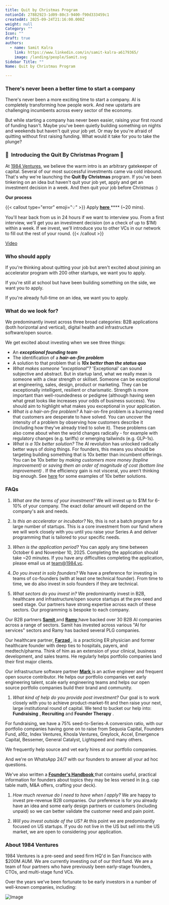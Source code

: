 ```yaml
---
title: Quit by Christmas Program
notionId: 27882923-1d09-80c3-9400-f90d333459c1
createdAt: 2025-09-24T21:16:00.000Z
weight: null
Category: ""
Icon: ""
draft: true
authors:
  - name: Samit Kalra
    link: https://www.linkedin.com/in/samit-kalra-a6179365/
    image: /landing/people/Samit.svg
Sidebar Title: ""
Name: Quit by Christmas Program

---
```




### There's never been a better time to start a company


There's never been a more exciting time to start a company. AI is completely transforming how people work. And new upstarts are challenging incumbents across every sector of the economy.

But while starting a company has never been easier, raising your first round of funding hasn't. Maybe you've been quietly building something on nights and weekends but haven't quit your job yet. Or may be you're afraid of quitting without first raising funding. What would it take for you to take the plunge?

### 🎄  **Introducing the**  **Quit By Christmas**  **Program** 🎄


At [1984 Ventures](/), we believe the warm intro is an arbitrary gatekeeper of capital. Several of our most successful investments came via cold inbound. That's why we're launching the  **Quit By Christmas**  program. If you've been tinkering on an idea but haven't quit your job yet, apply and get an investment decision in a week. And then quit your job before Christmas :) 

 **Our process** 

{{< callout type="error" emoji="💡" >}}
Apply [ **here** ](https://apply.1984.vc/) **** (~20 mins). 

You'll hear back from us in 24 hours if we want to interview you. From a first interview, we'll get you an investment decision (on a check of up to $1M) within a week. If we invest, we'll introduce you to other VCs in our network to fill out the rest of your round. 
{{< /callout >}}


[Video](https://www.loom.com/share/e5030cfed89640988c8f9b947cc1e4d3?sid=6956d63a-e306-42bd-bd22-7d60466938bb)


###  **Who should apply** 


If you're thinking about quitting your job but aren't excited about joining an accelerator program with 200 other startups, we want you to apply.

If you're still at school but have been building something on the side, we want you to apply.

If you're already full-time on an idea, we want you to apply.

###  **What do we look for?** 


We predominantly invest across three broad categories: B2B applications (both horizontal and vertical), digital health and infrastructure software/open source. 

We get excited about investing when we see three things:

- An  ***exceptional founding team*** 
- The identification of a  ***hair-on-fire problem*** 
- A solution to that problem that is  ***10x better than the status quo*** 
-  *What makes someone "exceptional"?* 'Exceptional' can sound subjective and abstract. But in startup land, what we really mean is someone with a clear strength or skillset. Someone can be exceptional at engineering, sales, design, product or marketing. They can be exceptionally intelligent, resilient or charismatic. Strength is more important than well-roundedness or pedigree (although having seen what great looks like increases your odds of business success). You should aim to highlight what makes you exceptional in your application.
-  *What is a hair-on-fire problem?* A hair-on-fire problem is a burning need that customers are desperate to have solved. You can uncover the intensity of a problem by observing how customers describe it (including how they've already tried to solve it). These problems can also come about when the world changes radically - for example with regulatory changes (e.g. tariffs) or emerging tailwinds (e.g. GLP-1s). 
-  *What is a 10x better solution?* The AI revolution has unlocked radically better ways of doing things. For founders, this means you should be targeting building something that is 10x better than incumbent offerings. You can be 10x better by  *making customers more money (topline improvement)*  or  *saving them an order of magnitude of cost (bottom line improvement)* . If the efficiency gain is not visceral, you aren't thinking big enough. See [here](https://samit-kalra.com/blog/how-to-find-a-good-startup-idea) for some examples of 10x better solutions.
###  **FAQs** 


1.  *What are the terms of your investment?* We will invest up to $1M for 6-10% of your company. The exact dollar amount will depend on the company's ask and needs.

1.  *Is this an accelerator or incubator?* No, this is not a batch program for a large number of startups. This is a core investment from our fund where we will work closely with you until you raise your Series A and deliver programming that is tailored to your specific needs.

1.  *When is the application period?* You can apply any time between October 6 and November 10, 2025. Completing the application should take ~20 minutes. If you have any difficulties completing the application, please email us at team@1984.vc. 

1.  *Do you invest in solo founders?* We have a preference for investing in teams of co-founders (with at least one technical founder). From time to time, we do also invest in solo founders if they are technical.

1.  *What sectors do you invest in?* We predominantly invest in B2B, healthcare and infrastructure/open source startups at the pre-seed and seed stage. Our partners have strong expertise across each of these sectors. Our programming is bespoke to each company.

Our B2B partners [ **Samit** ](https://www.linkedin.com/in/samit-kalra-a6179365/) and [ **Ramy** ](https://www.linkedin.com/in/ramyadeeb/) have backed over 30 B2B AI companies across a range of sectors. Samit has invested across various "AI for services" sectors and Ramy has backed several PLG companies.

Our healthcare partner, [ **Farzad** ](https://www.linkedin.com/in/farzadsoleimani/), is a practicing ER physician and former healthcare founder with deep ties to hospitals, payers, and medtech/pharma. Think of him as an extension of your clinical, business development, and sales teams. He regularly helps portfolio companies land their first major clients.

Our infrastructure software partner [ **Mark** ](https://mdp.github.io/) is an active engineer and frequent open source contributor. He helps our portfolio companies vet early engineering talent, scale early engineering teams and helps our open source portfolio companies build their brand and community. 

1.  *What kind of help do you provide post investment?* Our goal is to work closely with you to achieve product-market-fit and then raise your next, large institutional round of capital. We tend to bucket our help into:  **Fundraising** ,  **Recruiting**  and  **Founder Therapy** .

For fundraising, we have a 75% seed-to-Series-A conversion ratio, with our portfolio companies having gone on to raise from Sequoia Capital, Founders Fund, a16z, Index Ventures, Khosla Ventures, Greylock, Accel, Emergence Capital, Bessemer, General Catalyst, Lightspeed and many others.

We frequently help source and vet early hires at our portfolio companies.

And we're on WhatsApp 24/7 with our founders to answer all your ad hoc questions.

We've also written a [ **Founder's Handbook** ](/docs/founders-handbook/) that contains useful, practical information for founders about topics they may be less versed in (e.g. cap table math, M&A offers, crafting your deck).

1.  *How much revenue do I need to have when I apply?* We are happy to invest pre-revenue B2B companies. Our preference is for you already have an idea and some early design partners or customers (including unpaid) so we can better validate the customer need and pain point. 

1.  *Will you invest outside of the US?* At this point we are predominantly focused on US startups. If you do not live in the US but sell into the US market, we are open to considering your application.
###  **About 1984 Ventures** 


1984 Ventures is a pre-seed and seed firm HQ'd in San Francisco with $200M AUM. We are currently investing out of our third fund. We are a team of four partners who have previously been early-stage founders, CTOs, and multi-stage fund VCs.

Over the years we've been fortunate to be early investors in a number of well-known companies, including:

![Image](https://prod-files-secure.s3.us-west-2.amazonaws.com/52e751b5-230f-4649-8c4e-0224e58da4f9/04b4bd06-ed65-4486-b31f-fe52f2f7f7eb/image.png?X-Amz-Algorithm=AWS4-HMAC-SHA256&X-Amz-Content-Sha256=UNSIGNED-PAYLOAD&X-Amz-Credential=ASIAZI2LB466RVYD6VED%2F20251005%2Fus-west-2%2Fs3%2Faws4_request&X-Amz-Date=20251005T202047Z&X-Amz-Expires=3600&X-Amz-Security-Token=IQoJb3JpZ2luX2VjEOL%2F%2F%2F%2F%2F%2F%2F%2F%2F%2FwEaCXVzLXdlc3QtMiJGMEQCIA%2FstWs5WfXyzeHWPQfVkgkyqPSMD%2B%2F7cYONeDiU9sjMAiB9pab3czfr5SZG6zus0pSE85hJkJx6y%2B5kqzCjcSGCYCr%2FAwh7EAAaDDYzNzQyMzE4MzgwNSIMofUc4lFuQU1iFH%2BoKtwDrGAXi7NyDdvpzxiVMhE8IywLIqddE3pQdA0Hc%2BQ4auGCPPNnN0mfqAOzgtWAVvNcdCZtKUNxiorn5B5%2BdymyuRVGSkuUC2K6r4K83HwLj1U5I%2BX772Wya7HjWzGPBFCDlHXi1hzNI8rb%2BDGfM11m9ONENoNxDuQ6%2FomyqItVJg2qQ4nlOwNjICMtqo95dcDI7Uezg2h1LBYeHtMy3Ww5f2IyrpCHryYmz%2FB%2BPEkIX8bYz2Gr4fjdmmmTPKNiYHXBnuCGaUkfULtae8zRJX5modRep4JktaEK%2FXaohWS01EYt6SzSs8He3OT8KG1uD7D1GANc3tKVpipoadoS7U2wEDuYtVFcNcYNNHmljSGmHWlqNXuEu55zmu%2Bgtte%2FuidsWlHSSE1yWXK0Sx8xQTdanppZTBBRu2r%2Fy5mBHbZRoBV6eL7gW%2BztApqntsxgnFV8m8qc07nYaf9WpvuBmEl88I4TfpNiDU2DagvVqQGDolhQdozdiip4h5ThvqAeNFqr75gvjgSb4pFYJ17A5%2BPViFsfZoMJsfFADFXKXQnfPtpqIHK3VknVH8h9lBu0WqHDyqtjLUDShP2XoyKu5y8HwQhGvkhdsmT1sMgPAtKx9zz67yj8kjGzD9sLqCwwuemKxwY6pgHMC9OqYs40szXPbkGwoi%2BkGdA7dZzaIb2yiOPqbTiXzu3PplhEYCw1ZPUykhSgGURYreT9hBPwNu85s7A%2B%2FEgnz58YrGulCtsigc0ACaqpbULdN1vU1tZXGF9AavlgG1VzmntOVa4Gb2x2tH%2BBaVplzSfh9tgweXhcnWWDkNX8dVY%2BarKB3SazP4rFqtu7dncwOE5gDW2oWUjEKIOzUO08NRtlS3JD&X-Amz-Signature=48e778e7099a15cfc4812d20f292e6266e3517945ed17343e38f32ccf1458d55&X-Amz-SignedHeaders=host&x-amz-checksum-mode=ENABLED&x-id=GetObject)

